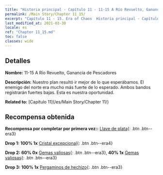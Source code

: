 ```yaml
---
title: "Historia principal - Capítulo 11 - 11-15 A Río Revuelto, Ganancia de Pescadores"
permalink: /Main Story/Chapter 11_15/
excerpt: "Capítulo 11 - 15. Era of Chaos  Historia principal - Capítulo 11_15. 11-15 A Río Revuelto, Ganancia de Pescadores"
last_modified_at: 2021-03-30
locale: es
ref: "Chapter 11_15.md"
toc: false
classes: wide
---
```


## Detalles

 **Nombre:** 11-15 A Río Revuelto, Ganancia de Pescadores

 **Descripción:** Nuestro plan resultó ir mejor de lo que esperábamos. El enemigo del norte era mucho más fuerte de lo esperado. Ambos bandos registrarán fuertes bajas. Esta es nuestra oportunidad.

 **Related to:** [Capítulo 11](/es/Main Story/Chapter 11/)

## Recompensa obtenida

 **Recompensa por completar por primera vez::** [Llave de plata](/es/Items/con_693/){: .btn .btn--era3}

 **Drop 1:** **100% 1x** [Cristal excepcional](/es/Items/mat_38/){: .btn .btn--era4}

 **Drop 2:** **60% 0x** [Gemas valiosas](/es/Items/mat_30/){: .btn .btn--era3}, **40% 1x** [Gemas valiosas](/es/Items/mat_30/){: .btn .btn--era3}

 **Drop 3:** **100% 1x** [Pergaminos de hechizo](/es/Items/con_694/){: .btn .btn--era3}

